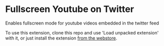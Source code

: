 # Fullscreen Youtube on Twitter
Enables fullscreen mode for youtube videos embedded in the twitter feed

To use this extension, clone this repo and use 'Load unpacked extension' with it, or just install the extension [from the webstore](https://chrome.google.com/webstore/detail/fullscreen-youtube-on-twi/fkjbbblglhfokmilicmlbgoijjlikdep).